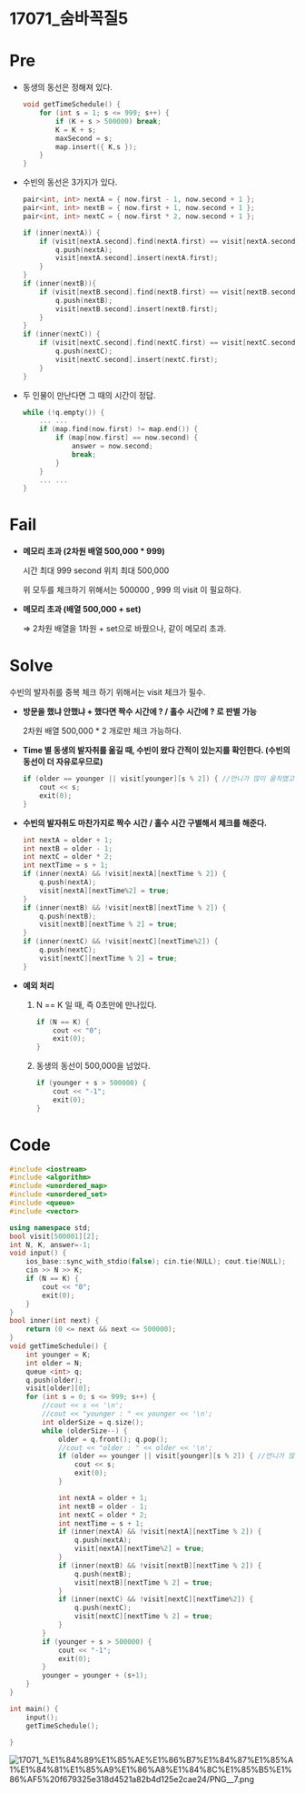 # 17071_숨바꼭질5

#

# Pre

- 동생의 동선은 정해져 있다.

    ```cpp
    void getTimeSchedule() {
    	for (int s = 1; s <= 999; s++) {
    		if (K + s > 500000) break;
    		K = K + s;
    		maxSecond = s;
    		map.insert({ K,s });
    	}
    }
    ```

- 수빈의 동선은 3가지가 있다.

    ```cpp
    pair<int, int> nextA = { now.first - 1, now.second + 1 };
    pair<int, int> nextB = { now.first + 1, now.second + 1 };
    pair<int, int> nextC = { now.first * 2, now.second + 1 };

    if (inner(nextA)) {
    	if (visit[nextA.second].find(nextA.first) == visit[nextA.second].end()) {
    		q.push(nextA);
    		visit[nextA.second].insert(nextA.first);
    	}
    }
    if (inner(nextB)){
    	if (visit[nextB.second].find(nextB.first) == visit[nextB.second].end()) {
    		q.push(nextB);
    		visit[nextB.second].insert(nextB.first);
    	}
    }
    if (inner(nextC)) {
    	if (visit[nextC.second].find(nextC.first) == visit[nextC.second].end()) {
    		q.push(nextC);
    		visit[nextC.second].insert(nextC.first);
    	}
    }
    ```

- 두 인물이 만난다면 그 때의 시간이 정답.

    ```cpp
    while (!q.empty()) {
    	... ...
    	if (map.find(now.first) != map.end()) {
    		if (map[now.first] == now.second) {
    			answer = now.second;
    			break;
    		}
    	}
    	... ...
    }
    ```

# Fail

- **메모리 초과 (2차원 배열 500,000 * 999)**

    시간 최대 999 second
    위치 최대 500,000

    위 모두를 체크하기 위해서는 500000 , 999 의 visit 이 필요하다.

- **메모리 초과 (배열 500,000 + set)**

    ⇒ 2차원 배열을 1차원 + set으로 바꿨으나, 같이 메모리 초과.

# Solve

수빈의 발자취를 중복 체크 하기 위해서는 visit 체크가 필수.

- **방문을 했냐 안했냐 + 했다면 짝수 시간에 ? / 홀수 시간에 ? 로 판별 가능**

    2차원 배열 500,000 * 2 개로만 체크 가능하다.

- **Time 별 동생의 발자취를 옮길 때, 수빈이 왔다 간적이 있는지를 확인한다. (수빈의 동선이 더 자유로우므로)**

    ```cpp
    if (older == younger || visit[younger][s % 2]) { //언니가 많이 움직였고 움직였던 장소.
    	cout << s;
    	exit(0);
    }
    ```

- **수빈의 발자취도 마찬가지로 짝수 시간 / 홀수 시간 구별해서 체크를 해준다.**

    ```cpp
    int nextA = older + 1;
    int nextB = older - 1;
    int nextC = older * 2;
    int nextTime = s + 1;
    if (inner(nextA) && !visit[nextA][nextTime % 2]) {
    	q.push(nextA);
    	visit[nextA][nextTime%2] = true;
    }
    if (inner(nextB) && !visit[nextB][nextTime % 2]) {
    	q.push(nextB);
    	visit[nextB][nextTime % 2] = true;
    }
    if (inner(nextC) && !visit[nextC][nextTime%2]) {
    	q.push(nextC);
    	visit[nextC][nextTime % 2] = true;
    }
    ```

- **예외 처리**
    1. N == K 일 때, 즉 0초만에 만나있다.

        ```cpp
        if (N == K) {
        	cout << "0";
        	exit(0);
        }
        ```

    2. 동생의 동선이 500,000을 넘었다.

        ```cpp
        if (younger + s > 500000) {
        	cout << "-1";
        	exit(0);
        }
        ```

# Code

```cpp
#include <iostream>
#include <algorithm>
#include <unordered_map>
#include <unordered_set>
#include <queue>
#include <vector>

using namespace std;
bool visit[500001][2];
int N, K, answer=-1;
void input() {
	ios_base::sync_with_stdio(false); cin.tie(NULL); cout.tie(NULL);
	cin >> N >> K;
	if (N == K) {
		cout << "0";
		exit(0);
	}
}
bool inner(int next) {
	return (0 <= next && next <= 500000);
}
void getTimeSchedule() {
	int younger = K;
	int older = N;
	queue <int> q;
	q.push(older);
	visit[older][0];
	for (int s = 0; s <= 999; s++) {
		//cout << s << '\n';
		//cout << "younger : " << younger << '\n';
		int olderSize = q.size();
		while (olderSize--) {
			older = q.front(); q.pop();
			//cout << "older : " << older << '\n';
			if (older == younger || visit[younger][s % 2]) { //언니가 많이 움직였고 움직였던 장소.
				cout << s;
				exit(0);
			}

			int nextA = older + 1;
			int nextB = older - 1;
			int nextC = older * 2;
			int nextTime = s + 1;
			if (inner(nextA) && !visit[nextA][nextTime % 2]) {
				q.push(nextA);
				visit[nextA][nextTime%2] = true;
			}
			if (inner(nextB) && !visit[nextB][nextTime % 2]) {
				q.push(nextB);
				visit[nextB][nextTime % 2] = true;
			}
			if (inner(nextC) && !visit[nextC][nextTime%2]) {
				q.push(nextC);
				visit[nextC][nextTime % 2] = true;
			}
		}
		if (younger + s > 500000) {
			cout << "-1";
			exit(0);
		}
		younger = younger + (s+1);
	}
}

int main() {
	input();
	getTimeSchedule();
	
}
```

![17071_%E1%84%89%E1%85%AE%E1%86%B7%E1%84%87%E1%85%A1%E1%84%81%E1%85%A9%E1%86%A8%E1%84%8C%E1%85%B5%E1%86%AF5%20f679325e318d4521a82b4d125e2cae24/PNG__7.png](17071_%E1%84%89%E1%85%AE%E1%86%B7%E1%84%87%E1%85%A1%E1%84%81%E1%85%A9%E1%86%A8%E1%84%8C%E1%85%B5%E1%86%AF5%20f679325e318d4521a82b4d125e2cae24/PNG__7.png)